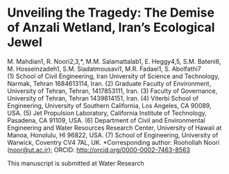 # Unveiling the Tragedy: The Demise of Anzali Wetland, Iran’s Ecological Jewel 
M. Mahdian1, R. Noori2,3,*, M.M. Salamattalab1, E. Heggy4,5, S.M. Bateni6, M. Hosseinzadeh1, S.M. Siadatmousavi1, M.R. Fadaei1, S. Abolfathi7  
(1) School of Civil Engineering, Iran University of Science and Technology, Narmak, Tehran 1684613114, Iran.
(2) Graduate Faculty of Environment, University of Tehran, Tehran, 1417853111, Iran.
(3) Faculty of Governance, University of Tehran, Tehran 1439814151, Iran.
(4) Viterbi School of Engineering, University of Southern California, Los Angeles, CA 90089, USA.
(5) Jet Propulsion Laboratory, California Institute of Technology, Pasadena, CA 91109, USA.
(6) Department of Civil and Environmental Engineering and Water Resources Research Center, University of Hawaii at Manoa, Honolulu, HI 96822, USA.
(7) School of Engineering, University of Warwick, Coventry CV4 7AL, UK.
*Corresponding author: Roohollah Noori (noor@ut.ac.ir); ORCID: http://orcid.org/0000-0002-7463-8563

This manuscript is submitted at Water Research
